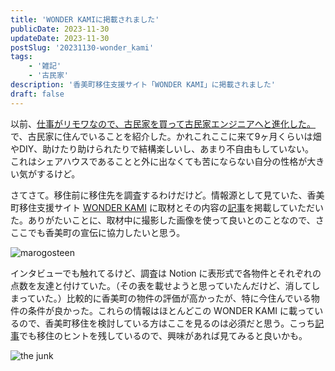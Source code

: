```yaml
---
title: 'WONDER KAMIに掲載されました'
publicDate: 2023-11-30
updateDate: 2023-11-30
postSlug: '20231130-wonder_kami'
tags: 
    - '雑記'
    - '古民家'
description: '香美町移住支援サイト「WONDER KAMI」に掲載されました'
draft: false
---
```


以前、[仕事がリモワなので、古民家を買って古民家エンジニアへと進化した。](https://marogosteen.dev/posts/20230616-Im-kominka-engineer/)で、古民家に住んでいることを紹介した。かれこれここに来て9ヶ月くらいは畑やDIY、助けたり助けられたりで結構楽しいし、あまり不自由もしていない。  
これはシェアハウスであることと外に出なくても苦にならない自分の性格が大きい気がするけど。

さてさて。移住前に移住先を調査するわけだけど。情報源として見ていた、香美町移住支援サイト [WONDER KAMI](https://kamicho-ijyu.com/) に取材とその内容の[記事](https://kamicho-ijyu.com/thejunk/)を掲載していただいた。ありがたいことに、取材中に撮影した画像を使って良いとのことなので、さここでも香美町の宣伝に協力したいと思う。

![marogosteen](https://marogosteen.dev/2023/wonder_kami-maro.png)

インタビューでも触れてるけど、調査は Notion に表形式で各物件とそれぞれの点数を友達と付けていた。（その表を載せようと思っていたんだけど、消してしまっていた。）比較的に香美町の物件の評価が高かったが、特に今住んでいる物件の条件が良かった。これらの情報はほとんどこの WONDER KAMI に載っているので、香美町移住を検討している方はここを見るのは必須だと思う。こっち[記事](https://marogosteen.dev/posts/20230616-Im-kominka-engineer/)でも移住のヒントを残しているので、興味があれば見てみると良いかも。

![the junk](https://marogosteen.dev/2023/wonder_kami-the_junk.png)
